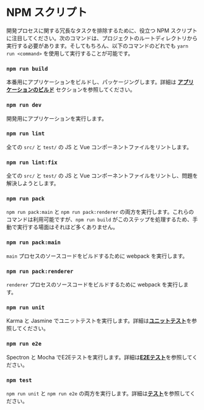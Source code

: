 # NPM スクリプト

開発プロセスに関する冗長なタスクを排除するために、役立つ NPM スクリプトに注目してください。次のコマンドは、プロジェクトのルートディレクトリから実行する必要があります。そしてもちろん、以下のコマンドのどれでも `yarn run <command>` を使用して実行することが可能です。

### `npm run build`

本番用にアプリケーションをビルドし、パッケージングします。詳細は [**アプリケーションのビルド**](building_your_app.md) セクションを参照してください。

### `npm run dev`

開発用にアプリケーションを実行します。

### `npm run lint`

全ての `src/` と `test/` の JS と Vue コンポーネントファイルをリントします。

### `npm run lint:fix`

全ての `src/` と `test/` の JS と Vue コンポーネントファイルをリントし、問題を解決しようとします。

### `npm run pack`

`npm run pack:main` と `npm run pack:renderer` の両方を実行します。これらのコマンドは利用可能ですが、`npm run build` がこのステップを処理するため、手動で実行する場面はそれほど多くありません。

### `npm run pack:main`

`main` プロセスのソースコードをビルドするために webpack を実行します。

### `npm run pack:renderer`

`renderer` プロセスのソースコードをビルドするために webpack を実行します。

### `npm run unit`

Karma と Jasmine でユニットテストを実行します。詳細は[**ユニットテスト**](unittesting.md)を参照してください。

### `npm run e2e`

Spectron と Mocha でE2Eテストを実行します。詳細は[**E2Eテスト**](end-to-end_testing.md)を参照してください。

### `npm test`

`npm run unit` と `npm run e2e` の両方を実行します。詳細は[**テスト**](testing.md)を参照してください。
